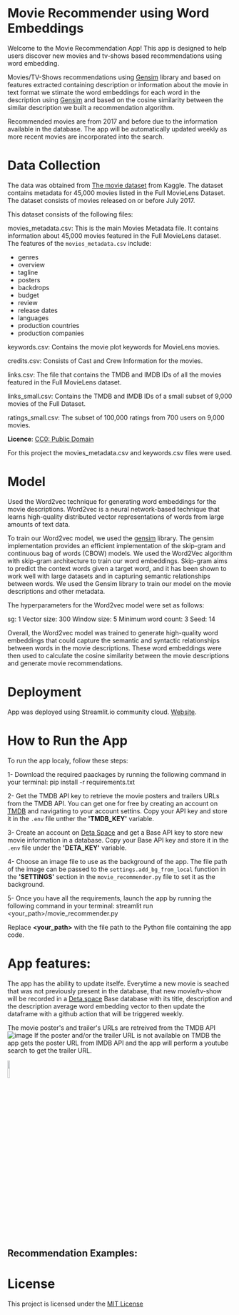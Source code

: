 # Movie Recommender using Word Embeddings

Welcome to the Movie Recommendation App! This app is designed to help users discover new movies and tv-shows based recommendations using word embedding.

Movies/TV-Shows recommendations using [Gensim](https://radimrehurek.com/gensim/) library and based on features extracted containing description or information about the movie in text format we stimate the word embeddings for each word in the description using [Gensim](https://radimrehurek.com/gensim/) and based on the cosine similarity between the similar description we built a recommendation algorithm.

Recommended movies are from 2017 and before due to the information available in the database. The app will be automatically updated weekly as more recent movies are incorporated into the search.

# Data Collection

The data was obtained from [The movie dataset](https://www.kaggle.com/datasets/rounakbanik/the-movies-dataset) from Kaggle. The dataset contains metadata for 45,000 movies listed in the Full MovieLens Dataset. The dataset consists of movies released on or before July 2017.

This dataset consists of the following files:

movies_metadata.csv: This is the main Movies Metadata file. It contains information about 45,000 movies featured in the Full MovieLens dataset.
The features of the `movies_metadata.csv` include:
* genres
* overview
* tagline
* posters
* backdrops
* budget
* review
* release dates
* languages
* production countries
* production companies

keywords.csv: Contains the movie plot keywords for MovieLens movies.

credits.csv: Consists of Cast and Crew Information for the movies.

links.csv: The file that contains the TMDB and IMDB IDs of all the movies featured in the Full MovieLens dataset.

links_small.csv: Contains the TMDB and IMDB IDs of a small subset of 9,000 movies of the Full Dataset.

ratings_small.csv: The subset of 100,000 ratings from 700 users on 9,000 movies.

**Licence**:  [CC0: Public Domain](https://creativecommons.org/publicdomain/zero/1.0/)

For this project the movies_metadata.csv and keywords.csv files were used.

# Model 

Used the Word2vec technique for generating word embeddings for the movie descriptions. Word2vec is a neural network-based technique that learns high-quality distributed vector representations of words from large amounts of text data.

To train our Word2vec model, we used the [gensim](https://radimrehurek.com/gensim/) library. The gensim implementation provides an efficient implementation of the skip-gram and continuous bag of words (CBOW) models. We used the Word2Vec algorithm with skip-gram architecture to train our word embeddings. Skip-gram aims to predict the context words given a target word, and it has been shown to work well with large datasets and in capturing semantic relationships between words. We used the Gensim library to train our model on the movie descriptions and other metadata.

The hyperparameters for the Word2vec model were set as follows:

sg: 1
Vector size: 300
Window size: 5
Minimum word count: 3
Seed: 14

Overall, the Word2vec model was trained to generate high-quality word embeddings that could capture the semantic and syntactic relationships between words in the movie descriptions. These word embeddings were then used to calculate the cosine similarity between the movie descriptions and generate movie recommendations.
 
# Deployment

App was deployed using Streamlit.io community cloud. [Website](link).

# How to Run the App

To run the app localy, follow these steps:

1- Download the required paackages by running the following command in your terminal:
  pip install -r requirements.txt
 
2- Get the TMDB API key to retrieve the movie posters and trailers URLs from the TMDB API. You can get one for free by creating an account on [TMDB](https://www.themoviedb.org/) and navigating to your account settins. Copy your API key and store it in the `.env` file unther the **'TMDB_KEY'** variable.

3- Create an account on [Deta Space](https://deta.space/) and get a Base API key to store new movie information in a database. Copy your Base API key and store it in the `.env` file under the **'DETA_KEY'** variable.

4- Choose an image file to use as the background of the app. The file path of the image can be passed to the `settings.add_bg_from_local` function in the **'SETTINGS'** section in the `movie_recommender.py` file to set it as the background.

5- Once you have all the requirements, launch the app by running the following command in your terminal: streamlit run <your_path>/movie_recommender.py

 Replace **<your_path>** with the file path to the Python file containing the app code.


# App features:

The app has the ability to update itselfe. Everytime a new movie is seached that was not previously present in the database, that new movie/tv-show will be recorded in a [Deta.space](https://deta.space/) Base database with its title, description and the description average word embedding vector to then update the dataframe with a github action that will be triggered weekly.

The movie poster's and trailer's URLs are retreived from the TMDB API ![image](https://github.com/jeshuacn/movie_recommender_app/assets/33787097/c3984046-7c1d-4f14-b41e-7be458b0768f)
If the poster and/or the trailer URL is not available on TMDB the app gets the poster URL from IMDB API and the app will perform a youtube search to get the trailer URL.

<img src="https://github.com/jeshuacn/movie_recommender_app/assets/33787097/c3984046-7c1d-4f14-b41e-7be458b0768f" width="10%" height="10%">

## Recommendation Examples:

# License
This project is licensed under the [MIT License](https://opensource.org/license/mit/)
